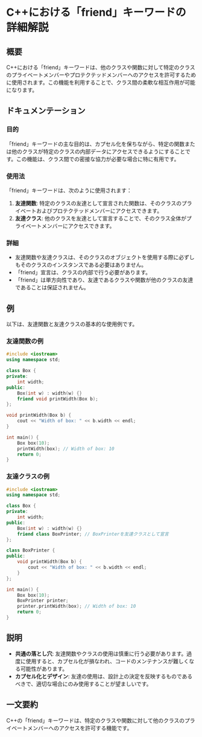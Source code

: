 <!--
Meta Description: # C++における「friend」キーワードの詳細解説 ## 概要 C++における「friend」キーワードは、他のクラスや関数に対して特定のクラスのプライベートメンバーやプロテクテッドメンバーへのアクセスを許可するために使用されます。この機能を利用することで、クラス間の柔軟な相互作用が可能になりま...
Meta Keywords: box, width, friend, int, printwidth
-->

# C++における「friend」キーワードの詳細解説

## 概要
C++における「friend」キーワードは、他のクラスや関数に対して特定のクラスのプライベートメンバーやプロテクテッドメンバーへのアクセスを許可するために使用されます。この機能を利用することで、クラス間の柔軟な相互作用が可能になります。

## ドキュメンテーション
### 目的
「friend」キーワードの主な目的は、カプセル化を保ちながら、特定の関数または他のクラスが特定のクラスの内部データにアクセスできるようにすることです。この機能は、クラス間での密接な協力が必要な場合に特に有用です。

### 使用法
「friend」キーワードは、次のように使用されます：

1. **友達関数**: 特定のクラスの友達として宣言された関数は、そのクラスのプライベートおよびプロテクテッドメンバーにアクセスできます。
2. **友達クラス**: 他のクラスを友達として宣言することで、そのクラス全体がプライベートメンバーにアクセスできます。

### 詳細
- 友達関数や友達クラスは、そのクラスのオブジェクトを使用する際に必ずしもそのクラスのインスタンスである必要はありません。
- 「friend」宣言は、クラスの内部で行う必要があります。
- 「friend」は単方向性であり、友達であるクラスや関数が他のクラスの友達であることは保証されません。

## 例
以下は、友達関数と友達クラスの基本的な使用例です。

### 友達関数の例
```cpp
#include <iostream>
using namespace std;

class Box {
private:
    int width;
public:
    Box(int w) : width(w) {}
    friend void printWidth(Box b);
};

void printWidth(Box b) {
    cout << "Width of box: " << b.width << endl;
}

int main() {
    Box box(10);
    printWidth(box); // Width of box: 10
    return 0;
}
```

### 友達クラスの例
```cpp
#include <iostream>
using namespace std;

class Box {
private:
    int width;
public:
    Box(int w) : width(w) {}
    friend class BoxPrinter; // BoxPrinterを友達クラスとして宣言
};

class BoxPrinter {
public:
    void printWidth(Box b) {
        cout << "Width of box: " << b.width << endl;
    }
};

int main() {
    Box box(10);
    BoxPrinter printer;
    printer.printWidth(box); // Width of box: 10
    return 0;
}
```

## 説明
- **共通の落とし穴**: 友達関数やクラスの使用は慎重に行う必要があります。過度に使用すると、カプセル化が損なわれ、コードのメンテナンスが難しくなる可能性があります。
- **カプセル化とデザイン**: 友達の使用は、設計上の決定を反映するものであるべきで、適切な場合にのみ使用することが望ましいです。

## 一文要約
C++の「friend」キーワードは、特定のクラスや関数に対して他のクラスのプライベートメンバーへのアクセスを許可する機能です。